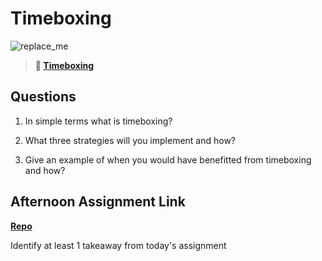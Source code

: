 # Timeboxing

![replace_me](https://codeworks.blob.core.windows.net/public/assets/img/illustrations/placeholder.svg)
> **📖 [Timeboxing](https://codeworksacademy.com/fs-student-guide/resources/wk5/03-Timeboxing)**

## Questions

1. In simple terms what is timeboxing?

2. What three strategies will you implement and how?

3. Give an example of when you would have benefitted from timeboxing and how? 

## Afternoon Assignment Link

**[Repo](https://github.com/da-cade/<ASSIGNMENT_REPO>)**

Identify at least 1 takeaway from today's assignment

